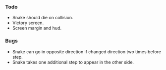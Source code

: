 ### Todo

- Snake should die on collision.
- Victory screen.
- Screen margin and hud.

### Bugs

- Snake can go in opposite direction if changed direction two times before step.
- Snake takes one additional step to appear in the other side.